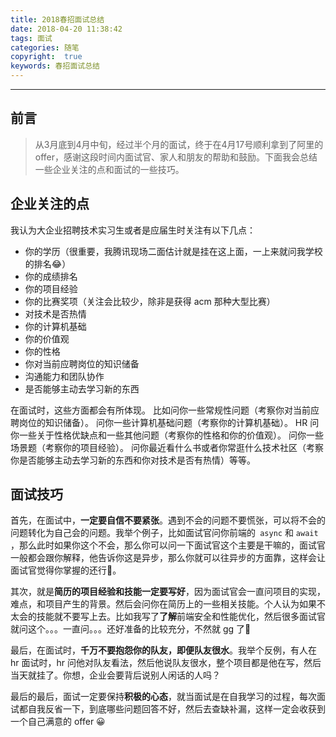 ```yaml
---
title: 2018春招面试总结
date: 2018-04-20 11:38:42
tags: 面试
categories: 随笔
copyright:  true
keywords: 春招面试总结
---
```


----

## 前言
> 从3月底到4月中旬，经过半个月的面试，终于在4月17号顺利拿到了阿里的 offer，感谢这段时间内面试官、家人和朋友的帮助和鼓励。下面我会总结一些企业关注的点和面试的一些技巧。

<!--more-->

## 企业关注的点
我认为大企业招聘技术实习生或者是应届生时关注有以下几点：

* 你的学历（很重要，我腾讯现场二面估计就是挂在这上面，一上来就问我学校的排名😂）
* 你的成绩排名
* 你的项目经验
* 你的比赛奖项（关注会比较少，除非是获得 acm 那种大型比赛）
* 对技术是否热情
* 你的计算机基础
* 你的价值观
* 你的性格
* 你对当前应聘岗位的知识储备
* 沟通能力和团队协作
* 是否能够主动去学习新的东西

在面试时，这些方面都会有所体现。
比如问你一些常规性问题（考察你对当前应聘岗位的知识储备）。
问你一些计算机基础问题（考察你的计算机基础）。
HR 问你一些关于性格优缺点和一些其他问题（考察你的性格和你的价值观）。
问你一些场景题（考察你的项目经验）。
问你最近看什么书或者你常逛什么技术社区（考察你是否能够主动去学习新的东西和你对技术是否有热情）等等。

## 面试技巧
首先，在面试中，**一定要自信不要紧张**。遇到不会的问题不要慌张，可以将不会的问题转化为自己会的问题。我举个例子，比如面试官问你前端的` async` 和 `await` ，那么此时如果你这个不会，那么你可以问一下面试官这个主要是干嘛的，面试官一般都会跟你解释，他告诉你这是异步，那么你就可以往异步的方面靠，这样会让面试官觉得你掌握的还行🙂。

其次，就是**简历的项目经验和技能一定要写好**，因为面试官会一直问项目的实现，难点，和项目产生的背景。然后会问你在简历上的一些相关技能。个人认为如果不太会的技能就不要写上去。比如我写了**了解**前端安全和性能优化，然后很多面试官就问这个。。。一直问。。。还好准备的比较充分，不然就 gg 了🤣

最后，在面试时，**千万不要抱怨你的队友，即便队友很水**。我举个反例，有人在 hr 面试时，hr 问他对队友看法，然后他说队友很水，整个项目都是他在写，然后当天就挂了。你想，企业会要背后说别人闲话的人吗？

最后的最后，面试一定要保持**积极的心态**，就当面试是在自我学习的过程，每次面试都自我反省一下，到底哪些问题回答不好，然后去查缺补漏，这样一定会收获到一个自己满意的 offer 😀